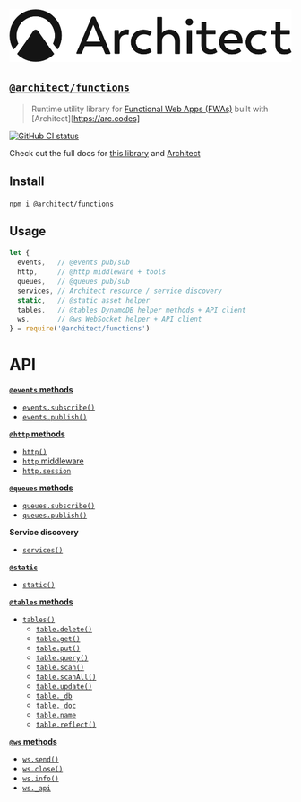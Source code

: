 <picture>
  <source media="(prefers-color-scheme: dark)" srcset="https://github.com/architect/assets.arc.codes/raw/main/public/architect-logo-light-500b%402x.png">
  <img alt="Architect Logo" src="https://github.com/architect/assets.arc.codes/raw/main/public/architect-logo-500b%402x.png">
</picture>

## [`@architect/functions`](https://www.npmjs.com/package/@architect/functions)

> Runtime utility library for [Functional Web Apps (FWAs)](https://fwa.dev/) built with [Architect][https://arc.codes]

[![GitHub CI status](https://github.com/architect/functions/workflows/Node%20CI/badge.svg)](https://github.com/architect/functions/actions?query=workflow%3A%22Node+CI%22)

Check out the full docs for [this library](https://arc.codes/docs/en/reference/runtime-helpers/node.js) and [Architect](https://arc.codes)


## Install

`npm i @architect/functions`


## Usage

```js
let {
  events,   // @events pub/sub
  http,     // @http middleware + tools
  queues,   // @queues pub/sub
  services, // Architect resource / service discovery
  static,   // @static asset helper
  tables,   // @tables DynamoDB helper methods + API client
  ws,       // @ws WebSocket helper + API client
} = require('@architect/functions')
```


# API

**[`@events` methods](https://arc.codes/docs/en/reference/runtime-helpers/node.js#arc.events)**
- [`events.subscribe()`](https://arc.codes/docs/en/reference/runtime-helpers/node.js#arc.events.subscribe())
- [`events.publish()`](https://arc.codes/docs/en/reference/runtime-helpers/node.js#arc.events.publish())

**[`@http` methods](https://arc.codes/docs/en/reference/runtime-helpers/node.js#arc.http)**
- [`http()`](https://arc.codes/docs/en/reference/runtime-helpers/node.js#arc.http)
- [`http` middleware](https://arc.codes/docs/en/reference/runtime-helpers/node.js#middleware)
- [`http.session`](https://arc.codes/docs/en/reference/runtime-helpers/node.js#arc.http.session)

**[`@queues` methods](https://arc.codes/docs/en/reference/runtime-helpers/node.js#arc.queues)**
- [`queues.subscribe()`](https://arc.codes/docs/en/reference/runtime-helpers/node.js#arc.queues.subscribe())
- [`queues.publish()`](https://arc.codes/docs/en/reference/runtime-helpers/node.js#arc.queues.publish())

**Service discovery**
- [`services()`](https://arc.codes/docs/en/reference/runtime-helpers/node.js#arc.services())

**[`@static`](https://arc.codes/docs/en/reference/runtime-helpers/node.js#arc.static())**
- [`static()`](https://arc.codes/docs/en/reference/runtime-helpers/node.js#arc.static())

**[`@tables` methods](https://arc.codes/docs/en/reference/runtime-helpers/node.js#arc.tables())**
- [`tables()`](https://arc.codes/docs/en/reference/runtime-helpers/node.js#arc.tables())
  - [`table.delete()`](https://arc.codes/docs/en/reference/runtime-helpers/node.js#instance-methods)
  - [`table.get()`](https://arc.codes/docs/en/reference/runtime-helpers/node.js#instance-methods)
  - [`table.put()`](https://arc.codes/docs/en/reference/runtime-helpers/node.js#instance-methods)
  - [`table.query()`](https://arc.codes/docs/en/reference/runtime-helpers/node.js#instance-methods)
  - [`table.scan()`](https://arc.codes/docs/en/reference/runtime-helpers/node.js#instance-methods)
  - [`table.scanAll()`](https://arc.codes/docs/en/reference/runtime-helpers/node.js#instance-methods)
  - [`table.update()`](https://arc.codes/docs/en/reference/runtime-helpers/node.js#instance-methods)
  - [`table._db`](https://arc.codes/docs/en/reference/runtime-helpers/node.js#client-methods)
  - [`table._doc`](https://arc.codes/docs/en/reference/runtime-helpers/node.js#client-methods)
  - [`table.name`](https://arc.codes/docs/en/reference/runtime-helpers/node.js#client-methods)
  - [`table.reflect()`](https://arc.codes/docs/en/reference/runtime-helpers/node.js#client-methods)

**[`@ws` methods](https://arc.codes/docs/en/reference/runtime-helpers/node.js#arc.ws)**
- [`ws.send()`](https://arc.codes/docs/en/reference/runtime-helpers/node.js#arc.ws.send())
- [`ws.close()`](https://arc.codes/docs/en/reference/runtime-helpers/node.js#arc.ws.close())
- [`ws.info()`](https://arc.codes/docs/en/reference/runtime-helpers/node.js#arc.ws.info())
- [`ws._api`](https://arc.codes/docs/en/reference/runtime-helpers/node.js#arc.ws._api())
